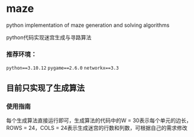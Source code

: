 # maze
python implementation of maze generation and solving algorithms

python代码实现迷宫生成与寻路算法

### 推荐环境：

`python==3.10.12`
`pygame==2.6.0`
`networkx==3.3`
## 目前只实现了生成算法
### 使用指南

每个生成算法直接运行即可，生成算法的代码中的W = 30表示每个单元的边长，ROWS = 24，COLS = 24表示生成迷宫的行数和列数，可根据自己的需求修改 
